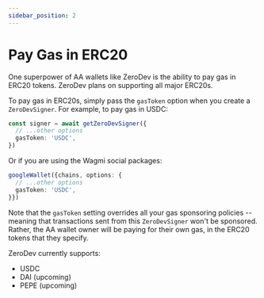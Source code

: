 ```yaml
---
sidebar_position: 2
---
```


# Pay Gas in ERC20

One superpower of AA wallets like ZeroDev is the ability to pay gas in ERC20 tokens.  ZeroDev plans on supporting all major ERC20s.

To pay gas in ERC20s, simply pass the `gasToken` option when you create a `ZeroDevSigner`.  For example, to pay gas in USDC:

```typescript
const signer = await getZeroDevSigner({
  // ...other options
  gasToken: 'USDC',
})
```

Or if you are using the Wagmi social packages:

```typescript
googleWallet({chains, options: {
  // ...other options
  gasToken: 'USDC',
}})
```

Note that the `gasToken` setting overrides all your gas sponsoring policies -- meaning that transactions sent from this `ZeroDevSigner` won't be sponsored.  Rather, the AA wallet owner will be paying for their own gas, in the ERC20 tokens that they specify.

ZeroDev currently supports:

- USDC
- DAI (upcoming)
- PEPE (upcoming)